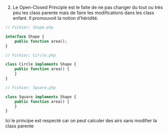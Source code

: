 2. Le Open-Closed Principle est le faite de ne pas changer du tout ou très peu les class parente mais de faire les modifications dans les class enfant. Il promouvoit la notion d'héridité.

```php
// Fichier: Shape.php

interface Shape {
    public function area();
}

// Fichier: Circle.php

class Circle implements Shape {
    public function area() {
    }
}

// Fichier: Square.php

class Square implements Shape {
    public function area() {
    }
}

```
Ici le principe est respecté car on peut calculer des airs sans modifier la class parente